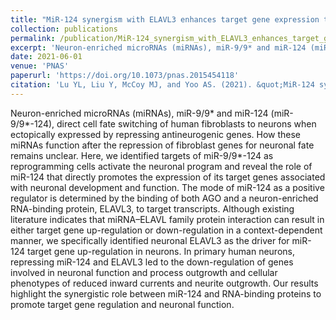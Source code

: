 ```yaml
---
title: "MiR-124 synergism with ELAVL3 enhances target gene expression to promote neuronal maturity"
collection: publications
permalink: /publication/MiR-124_synergism_with_ELAVL3_enhances_target_gene_expression_to_promote_neuronal_maturity_060121
excerpt: 'Neuron-enriched microRNAs (miRNAs), miR-9/9* and miR-124 (miR-9/9*-124), direct cell fate switching of human fibroblasts to neurons when ectopically expressed by repressing antineurogenic genes. How these miRNAs function after the repression of fibroblast genes for neuronal fate remains unclear. Here, we identified targets of miR-9/9*-124 as reprogramming cells activate the neuronal program and reveal the role of miR-124 that directly promotes the expression of its target genes associated with neuronal development and function. The mode of miR-124 as a positive regulator is determined by the binding of both AGO and a neuron-enriched RNA-binding protein, ELAVL3, to target transcripts. Although existing literature indicates that miRNA–ELAVL family protein interaction can result in either target gene up-regulation or down-regulation in a context-dependent manner, we specifically identified neuronal ELAVL3 as the driver for miR-124 target gene up-regulation in neurons. In primary human neurons, repressing miR-124 and ELAVL3 led to the down-regulation of genes involved in neuronal function and process outgrowth and cellular phenotypes of reduced inward currents and neurite outgrowth. Our results highlight the synergistic role between miR-124 and RNA-binding proteins to promote target gene regulation and neuronal function.'
date: 2021-06-01
venue: 'PNAS'
paperurl: 'https://doi.org/10.1073/pnas.2015454118'
citation: 'Lu YL, Liu Y, McCoy MJ, and Yoo AS. (2021). &quot;MiR-124 synergism with ELAVL3 enhances target gene expression to promote neuronal maturity.&quot; <i>PNAS</i> 118(22):e2015454118.'
---
```

Neuron-enriched microRNAs (miRNAs), miR-9/9* and miR-124 (miR-9/9*-124), direct cell fate switching of human fibroblasts to neurons when ectopically expressed by repressing antineurogenic genes. How these miRNAs function after the repression of fibroblast genes for neuronal fate remains unclear. Here, we identified targets of miR-9/9*-124 as reprogramming cells activate the neuronal program and reveal the role of miR-124 that directly promotes the expression of its target genes associated with neuronal development and function. The mode of miR-124 as a positive regulator is determined by the binding of both AGO and a neuron-enriched RNA-binding protein, ELAVL3, to target transcripts. Although existing literature indicates that miRNA–ELAVL family protein interaction can result in either target gene up-regulation or down-regulation in a context-dependent manner, we specifically identified neuronal ELAVL3 as the driver for miR-124 target gene up-regulation in neurons. In primary human neurons, repressing miR-124 and ELAVL3 led to the down-regulation of genes involved in neuronal function and process outgrowth and cellular phenotypes of reduced inward currents and neurite outgrowth. Our results highlight the synergistic role between miR-124 and RNA-binding proteins to promote target gene regulation and neuronal function.
